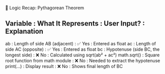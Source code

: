 🧠 Logic Recap: Pythagorean Theorem

Variable     : What It Represents                         : User Input? : Explanation
-----------------------------------------------------------------------------------------------
ab           : Length of side AB (adjacent)               : ✅ Yes       : Entered as float
ac           : Length of side AC (opposite)               : ✅ Yes       : Entered as float
bc           : Hypotenuse (side BC, the longest side)     : ❌ No        : Calculated using sqrt(ab² + ac²)
math.sqrt()  : Square root function from math module      : ❌ No        : Needed to extract the hypotenuse
print(...)   : Display result                             : ❌ No        : Shows final length of BC
